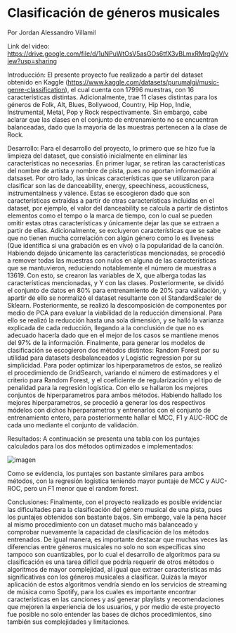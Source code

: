 # Clasificación de géneros musicales
Por Jordan Alessandro Villamil

Link del video: https://drive.google.com/file/d/1uNPuWtOsV5asGOs6tfX3vBLmxRMrqQgV/view?usp=sharing

Introducción:
El presente proyecto fue realizado a partir del dataset obtenido en Kaggle (https://www.kaggle.com/datasets/purumalgi/music-genre-classification), el cual cuenta con 17996 muestras, con 16 características distintas. Adicionalmente, trae 11 clases distintas para los géneros de Folk, Alt, Blues, Bollywood, Country, Hip Hop, Indie, Instrumental, Metal, Pop y Rock respectivamente. Sin embargo, cabe aclarar que las clases en el conjunto de entrenamiento no se encuentran balanceadas, dado que la mayoría de las muestras pertenecen a la clase de Rock.

Desarrollo:
Para el desarrollo del proyecto, lo primero que se hizo fue la limpieza del dataset, que consistió inicialmente en eliminar las características no necesarias. En primer lugar, se retiran las características del nombre de artista y nombre de pista, pues no aportan información al datsaset. Por otro lado, las únicas características que se utilizaron para clasificar son las de danceability, energy, speechiness, acousticness, instrumentalness y valence. Estas se escogieron dado que son características extraídas a partir de otras características incluidas en el dataset, por ejemplo, el valor del danceability se calcula a partir de distintos elementos como el tempo o la marca de tiempo, con lo cual se pueden omitir estas otras características y únicamente dejar las que se extraen a partir de ellas. Adicionalmente, se excluyeron características que se sabe que no tienen mucha correlación con algún género como lo es liveness (Que identifica si una grabación es en vivo) o la popularidad de la canción. Habiendo dejado únicamente las características mencionadas, se procedió a remover todas las muestras con nulos en alguna de las características que se mantuvieron, reduciendo notablemente el número de muestras a 13619. Con esto, se crearon las variables de X, que alberga todas las características mencionadas, y Y con las clases.
Posteriormente, se dividó el conjunto de datos en 80% para entrenamiento de 20% para validación, y apartir de ello se normalizó el dataset resultante con el StandardScaler de Sklearn. Posteriormente, se realizó la descomposición de componentes por medio de PCA para evaluar la viabilidad de la reducción dimensional. Para ello se realizó la reducción hasta una sola dimensión, y se halló la varianza explicada de cada reducción, llegando a la conclusión de que no es adecuado hacerla dado que en el mejor de los casos se mantiene menos del 97% de la información.
Finalmente, para generar los modelos de clasificación se escogieron dos métodos distintos: Random Forest por su utilidad para datasets desbalanceados y Logistic regression por su simplicidad. Para poder optimizar los hiperparametros de estos, se realizó el procedimiendo de GridSearch, variando el número de estimadores y el criterio para Random Forest, y el coeficiente de regularización y el tipo de penalidad para la regresión logística. Con ello se hallaron los mejores conjuntos de hiperparametros para ambos métodos.
Habiendo hallado los mejores hiperparametros, se procedió a generar los dos respectivos módelos con dichos hiperparametros y entrenarlos con el conjunto de entrenamiento entero, para posteriormente hallar el MCC, F1 y AUC-ROC de cada uno mediante el conjunto de validación.

Resultados:
A continuación se presenta una tabla con los puntajes calculados para los dos métodos optimizados e implementados:

![imagen](https://user-images.githubusercontent.com/69338741/171969450-b5dd780e-f8ae-4ecf-bb40-b13a35a01188.png)

Como se evidencia, los puntajes son bastante similares para ambos métodos, con la regresión logística teniendo mayor puntaje de MCC y AUC-ROC, pero un F1 menor que el random forest. 

Conclusiones:
Finalmente, con el proyecto realizado es posible evidenciar las dificultades para la clasificación del género musical de una pista, pues los puntajes obtenidos son bastante bajos. Sin embargo, vale la pena hacer al mismo procedimiento con un dataset mucho más balanceado y comprobar nuevamente la capacidad de clasificación de los métodos entrenados. De igual manera, es importante destacar que muchas veces las diferencias entre géneros musicales no solo no son específicas sino tampoco son cuantizables, por lo cual el desarrollo de algoritmos para su clasificación es una tarea difícil que podría requerir de otros métodos o algoritmos de mayor complejidad, al igual que extraer características más significativas con los géneros musicales a clasificar. Quizás la mayor aplicación de estos algoritmos vendría siendo en los servicios de streaming de música como Spotify, para los cuales es importante encontrar características en las canciones y así generar playlists y recomendaciones que mejoren la experiencia de los usuarios, y por medio de este proyecto fue posible no solo entender las bases de dichos procedimientos, sino también sus complejidades y limitaciones.



